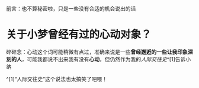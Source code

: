 前言：也不算秘密啦，只是一些没有合适的机会说出的话

# 关于小梦曾经有过的心动对象？
碎碎念：心动这个词可能稍微有点过，准确来说是一些**曾经邂逅的一些让我印象深刻的人**，可能我都说不出来我有没有**心动**，但仍然作为我的*人际交往史*^[1]告诉小纳

^[1]“人际交往史”这个说法也太搞笑了吧喂！